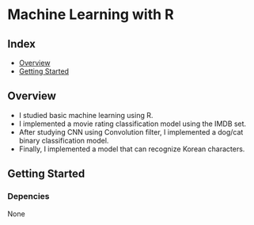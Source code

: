 # Machine Learning  with R

## Index
  - [Overview](#overview) 
  - [Getting Started](#getting-started)
## Overview
- I studied basic machine learning using R.
- I implemented a movie rating classification model using the IMDB set.
- After studying CNN using Convolution filter, I implemented a dog/cat binary classification model.
- Finally, I implemented a model that can recognize Korean characters.

## Getting Started
### Depencies
None

